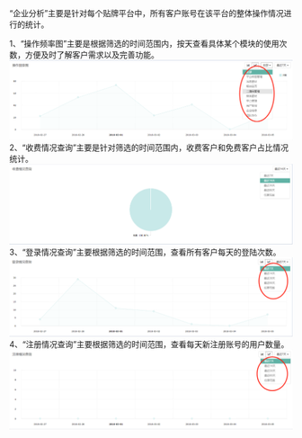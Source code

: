 “企业分析”主要是针对每个贴牌平台中，所有客户账号在该平台的整体操作情况进行的统计。

1、“操作频率图”主要是根据筛选的时间范围内，按天查看具体某个模块的使用次数，方便及时了解客户需求以及完善功能。![](/assets/1520226184%281%29.jpg)2、“收费情况查询”主要是针对筛选的时间范围内，收费客户和免费客户占比情况统计。![](/assets/1520226362%281%29.jpg)3、“登录情况查询”主要根据筛选的时间范围，查看所有客户每天的登陆次数。![](/assets/1520226471.jpg)4、“注册情况查询”主要根据筛选的时间范围，查看每天新注册账号的用户数量。![](/assets/1520226687%281%29.jpg)

